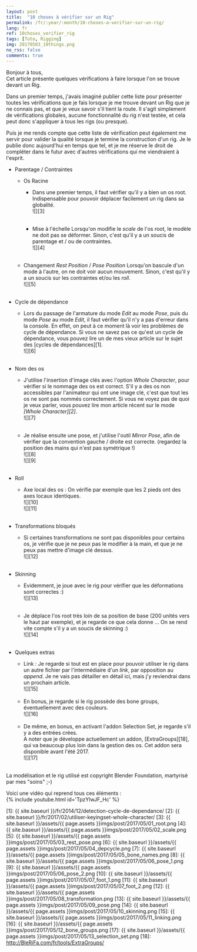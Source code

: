 ```yaml
---
layout: post
title:  "10 choses à vérifier sur un Rig"
permalink: /fr/:year/:month/10-choses-a-verifier-sur-un-rig/
lang: fr
ref: 10choses_verifier_rig
tags: [Tuto, Rigging]
img: 20170503_10things.png
no_rss: false
comments: true
---
```


Bonjour à tous,  
Cet article présente quelques vérifications à faire lorsque l'on se trouve devant un Rig.  

Dans un premier temps, j'avais imaginé publier cette liste pour présenter toutes les vérifications que je fais lorsque je me trouve devant un Rig que je ne connais pas, et que je veux savoir s'il tient la route. Il s'agit simplement de vérifications globales, aucune fonctionnalité du rig n'est testée, et cela peut donc s'appliquer à tous les rigs (ou presque).  

Puis je me rends compte que cette liste de vérification peut également me servir pour valider la qualité lorsque je termine la construction d'un rig. Je le publie donc aujourd'hui en temps que tel, et je me réserve le droit de compléter dans le futur avec d'autres vérifications qui me viendraient à l'esprit.

* Parentage / Contraintes
  * Os Racine
    * Dans une premier temps, il faut vérifier qu'il y a bien un os root. Indispensable pour pouvoir déplacer facilement un rig dans sa globalité.  
    ![][3]  
		<br/>

    * Mise à l'échelle
    Lorsqu'on modifie le _scale_ de l'os root, le modèle ne doit pas se déformer. Sinon, c'est qu'il y a un soucis de parentage et / ou de contraintes.  
    ![][4]  
		<br/>

  * Changement _Rest Position_ / _Pose Position_
    Lorsqu'on bascule d'un mode à l'autre, on ne doit voir aucun mouvement. Sinon, c'est qu'il y a un soucis sur les contraintes et/ou les _roll_.  
    ![][5]  
		<br/>

* Cycle de dépendance
  * Lors du passage de l'armature du mode _Edit_ au mode _Pose_, puis du mode _Pose_ au mode _Edit_, il faut vérifier qu'il n'y a pas d'erreur dans la console. En effet, on peut à ce moment là voir les problèmes de cycle de dépendance. Si vous ne savez pas ce qu'est un cycle de dépendance, vous pouvez lire un de mes vieux article sur le sujet des [cycles de dépendances][1].  
	![][6]  
	<br/>

* Nom des os
  * J'utilise l'insertion d'image clés avec l'option _Whole Character_, pour vérifier si le nommage des os est correct. S'il y a des os non accessibles par l'animateur qui ont une image clé, c'est que tout les os ne sont pas nommés correctement. Si vous ne voyez pas de quoi je veux parler, vous pouvez lire mon article récent sur le mode _[Whole Character][2]_.  
	![][7]  
	<br/>

  * Je réalise ensuite une pose, et j'utilise l'outil _Mirror Pose_, afin de vérifier que la convention gauche / droite est correcte. (regardez la position des mains qui n'est pas symétrique !)  
  	![][8]<br/>	![][9]  
		<br/>

* Roll
  * Axe local des os : On vérifie par exemple que les 2 pieds ont des axes locaux identiques.  
  ![][10]<br/>	![][11]  
	<br/>

* Transformations bloqués
  * Si certaines transformations ne sont pas disponibles pour certains os, je vérifie que je ne peux pas le modifier à la main, et que je ne peux pas mettre d'image clé dessus.  
	![][12]  
	<br/>

* Skinning
  * Evidemment, je joue avec le rig pour vérifier que les déformations sont correctes :)  
	![][13]  
	<br/>

  * Je déplace l'os root très loin de sa position de base (200 unités vers le haut par exemple), et je regarde ce que cela donne ... On se rend vite compte s'il y a un soucis de skinning :)  
	![][14]  
	<br/>

* Quelques extras
	*	Link : Je regarde si tout est en place pour pouvoir utiliser le rig dans un autre fichier par l'intermédiaire d'un _link_, par opposition au _append_. Je ne vais pas détailler en détail ici, mais j'y reviendrai dans un prochain article.  
	![][15]  
	<br/>

	*	En bonus, je regarde si le rig possède des bone groups, éventuellement avec des couleurs.  
	![][16]  
	<br/>

  * De même, en bonus, en activant l'addon Selection Set, je regarde s'il y a des entrées crées.  
	A noter que je développe actuellement un addon, [ExtraGroups][18], qui va beaucoup plus loin dans la gestion des os. Cet addon sera disponible avant l'été 2017.  
	![][17]  
	<br/>

La modélisation et le rig utilisé est copyright Blender Foundation, martyrisé par mes "soins" ;-)  

Voici une vidéo qui reprend tous ces éléments :  
{% include youtube.html id='TpzYlwJF_Hc' %}


[1]: {{ site.baseurl }}/fr/2014/12/detection-cycle-de-dependance/
[2]: {{ site.baseurl }}/fr/2017/02/utiliser-keyingset-whole-character/
[3]: {{ site.baseurl }}/assets/{{ page.assets }}imgs/post/2017/05/01_root.png
[4]: {{ site.baseurl }}/assets/{{ page.assets }}imgs/post/2017/05/02_scale.png
[5]: {{ site.baseurl }}/assets/{{ page.assets }}imgs/post/2017/05/03_rest_pose.png
[6]: {{ site.baseurl }}/assets/{{ page.assets }}imgs/post/2017/05/04_depcycle.png
[7]: {{ site.baseurl }}/assets/{{ page.assets }}imgs/post/2017/05/05_bone_names.png
[8]: {{ site.baseurl }}/assets/{{ page.assets }}imgs/post/2017/05/06_pose_1.png
[9]: {{ site.baseurl }}/assets/{{ page.assets }}imgs/post/2017/05/06_pose_2.png
[10]: {{ site.baseurl }}/assets/{{ page.assets }}imgs/post/2017/05/07_foot_1.png
[11]: {{ site.baseurl }}/assets/{{ page.assets }}imgs/post/2017/05/07_foot_2.png
[12]: {{ site.baseurl }}/assets/{{ page.assets }}imgs/post/2017/05/08_transformation.png
[13]: {{ site.baseurl }}/assets/{{ page.assets }}imgs/post/2017/05/09_pose.png
[14]: {{ site.baseurl }}/assets/{{ page.assets }}imgs/post/2017/05/10_skinning.png
[15]: {{ site.baseurl }}/assets/{{ page.assets }}imgs/post/2017/05/11_linking.png
[16]: {{ site.baseurl }}/assets/{{ page.assets }}imgs/post/2017/05/12_bone_groups.png
[17]: {{ site.baseurl }}/assets/{{ page.assets }}imgs/post/2017/05/13_selection_set.png
[18]: http://BleRiFa.com/fr/tools/ExtraGroups/

